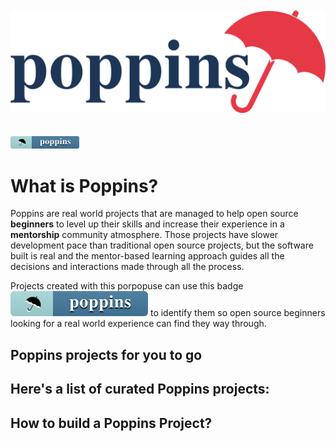 <div align="center">
  <br />
    <br />
  <img src="logo-poppins-horizontal.svg" alt="Poppins">
</div>
<br />
<br />
  <img height="20" src="badge-poppins.svg" alt="Poppins">


# What is Poppins?

Poppins are real world projects that are managed to help open source **beginners** to level up their skills and increase their experience in a **mentorship** community atmosphere. Those projects have slower development pace than traditional open source projects, but the software built is real and the mentor-based learning approach guides all the decisions and interactions made through all the process.

Projects created with this porpopuse can use this badge <img src="badge-poppins.svg" alt="Poppins"> to identify them so open source beginners looking for a real world experience can find they way through.

## Poppins projects for you to go

Here's a list of curated Poppins projects:
- 

## How to build a Poppins Project?


